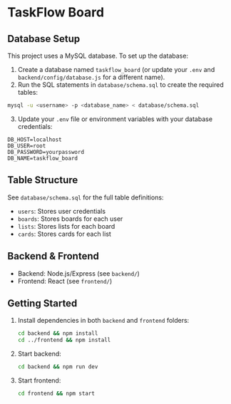 # TaskFlow Board

## Database Setup

This project uses a MySQL database. To set up the database:

1. Create a database named `taskflow_board` (or update your `.env` and `backend/config/database.js` for a different name).
2. Run the SQL statements in `database/schema.sql` to create the required tables:

```bash
mysql -u <username> -p <database_name> < database/schema.sql
```

3. Update your `.env` file or environment variables with your database credentials:
```
DB_HOST=localhost
DB_USER=root
DB_PASSWORD=yourpassword
DB_NAME=taskflow_board
```

## Table Structure
See `database/schema.sql` for the full table definitions:
- `users`: Stores user credentials
- `boards`: Stores boards for each user
- `lists`: Stores lists for each board
- `cards`: Stores cards for each list

## Backend & Frontend
- Backend: Node.js/Express (see `backend/`)
- Frontend: React (see `frontend/`)

## Getting Started
1. Install dependencies in both `backend` and `frontend` folders:
   ```bash
   cd backend && npm install
   cd ../frontend && npm install
   ```
2. Start backend:
   ```bash
   cd backend && npm run dev
   ```
3. Start frontend:
   ```bash
   cd frontend && npm start
   ```
